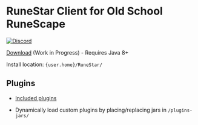 # RuneStar Client for Old School RuneScape

[![Discord](https://img.shields.io/discord/384870460640329728.svg)](https://discord.gg/G2kxrnU)

[Download](http://repo.runestar.org/org/runestar/client/client-launcher/) (Work in Progress) - Requires Java 8+

Install location: `{user.home}/RuneStar/`

## Plugins

* [Included plugins](https://github.com/RuneStar/client/tree/master/plugins-standard)

* Dynamically load custom plugins by placing/replacing jars in `/plugins-jars/`
